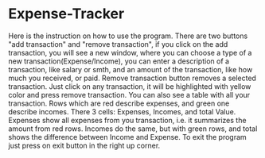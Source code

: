 # Expense-Tracker

Here is the instruction on how to use the program. There are two buttons "add transaction" and "remove transaction", if you click on the add transaction, you will see a new window, where you can choose a type of a new transaction(Expense/Income), you can enter a description of a transaction, like salary or smth, and an amount of the transaction, like how much you received, or paid. Remove transaction button removes a selected transaction. Just click on any transaction, it will be highlighted with yellow color and press remove transaction. You can also see a table with all your transaction. Rows which are red describe expenses, and green one describe incomes. There 3 cells: Expenses, Incomes, and total Value. Expenses show all expenses from you transaction, i.e. it summarizes the amount from red rows. Incomes do the same, but with green rows, and total shows the difference between Income and Expense. To exit the program just press on exit button in the right up corner.
